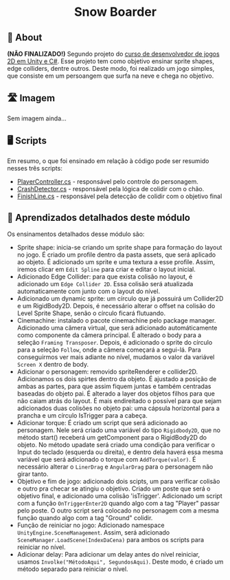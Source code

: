 <h1 align = "center">
  Snow Boarder
</h1>

## 📄 About
<p> <strong>(NÃO FINALIZADO!)</strong> Segundo projeto do <a href="https://www.udemy.com/course/unitycourse/">curso de desenvolvedor de jogos 2D em Unity e C#</a>. Esse projeto tem como objetivo ensinar sprite shapes, edge colliders, dentre outros. Deste modo, foi realizado um jogo simples, que consiste em um persoangem que surfa na neve e chega no objetivo. </p> 

## 🛣️ Imagem
Sem imagem ainda...

## 🖥️ Scripts
Em resumo, o que foi ensinado em relação à código pode ser resumido nesses três scripts:
+ <a href="https://github.com/felipecomarques/snow-boarder/blob/main/Assets/Scripts/PlayerController.cs">PlayerController.cs</a> - responsável pelo controle do personagem.
+ <a href="https://github.com/felipecomarques/snow-boarder/blob/main/Assets/Scripts/CrashDetector.cs">CrashDetector.cs</a> - responsável pela lógica de colidir com o chão.
+ <a href="https://github.com/felipecomarques/snow-boarder/blob/main/Assets/Scripts/FinishLine.cs">FinishLine.cs</a> - responsável pela detecção de colidir com o objetivo final

## 📖 Aprendizados detalhados deste módulo
Os ensinamentos detalhados desse módulo são:
+ Sprite shape: inicia-se criando um sprite shape para formação do layout no jogo. É criado um profile dentro da pasta assets, que será aplicado ao objeto. É adicionado um sprite e uma textura a esse profile. Assim, iremos clicar em `Edit Spline` para criar e editar o layout inicial.
+ Adicionado Edge Collider: para que exista colisão no layout, é adicionado um `Edge Collider 2D`. Essa colisão será atualizada automaticamente com junto com o layout do nível.
+ Adicionado um dynamic sprite: um círculo que já possuirá um Collider2D e um RigidBody2D. Depois, é necessário alterar o offset na colisão do Level Sprite Shape, senão o círculo ficará flutuando.
+ Cinemachine: instalado o pacote cinemachine pelo package manager. Adicionado uma câmera virtual, que será adicionado automáticamente como componente da câmera principal. É alterado o body para a seleção `Framing Transposer`. Depois, é adicionado o sprite do círculo para a seleção `Follow`, onde a câmera começará a segui-lá. Para conseguirmos ver mais adiante no nível, mudamos o valor da variável `Screen X` dentro de body.
+ Adicionar o personagem: removido spriteRenderer e collider2D. Adicionamos os dois spirtes dentro da objeto. É ajustado a posição de ambas as partes, para que assim fiquem juntas e também centradas baseadas do objeto pai. É alterado a layer dos objetos filhos para que não caiam atrás do layout. É mais endireitado o possível para que sejam adicionados duas colisões no objeto pai: uma cápsula horizontal para a prancha e um círculo IsTrigger para a cabeça.
+ Adicionar torque: É criado um script que será adicionado ao personagem. Nele será criado uma variável do tipo `Rigidbody2D`, que no método start() receberá um getComponent para o RigidBody2D do objeto. No método upadate será criado uma condição para verificar o Input do teclado (esquerda ou direita), e dentro dela haverá essa mesma variável que será adicionado o torque com `AddTorque(valor)`. É necessário alterar o `LinerDrag` e `AngularDrag` para o personagem não girar tanto.
+ Objetivo e fim de jogo: adicionado dois scipts, um para verificar colisão e outro pra checar se atingiu o objetivo. Criado um poste que será o objetivo final, e adicionado uma colisão 'isTrigger'. Adicionado um script com a função `OnTriggerEnter2D` quando algo com a tag "Player" passar pelo poste. O outro script será colocado no personagem com a mesma função quando algo com a tag "Ground" colidir.
+ Função de reiniciar no jogo: Adicionado namespace `UnityEngine.SceneManagement`. Assim, será adicionado `SceneManager.LoadScene(IndexDaCena)` para ambos os scripts para reiniciar no nível.
+ Adicionar delay: Para adicionar um delay antes do nível reiniciar, usamos `Involke("MétodoAqui", SegundosAqui)`. Deste modo, é criado um método separado para reiniciar o nível.